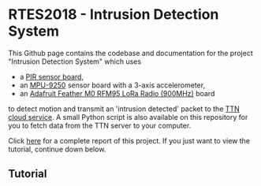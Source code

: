 # RTES2018 - Intrusion Detection System

This Github page contains the codebase and documentation for the project "Intrusion Detection System" which uses 
- a [PIR sensor board](http://wiki.seeedstudio.com/Grove-PIR_Motion_Sensor/), 
- an [MPU-9250](http://wiki.seeedstudio.com/Grove-IMU_10DOF/) sensor board with a 3-axis accelerometer, 
- an [Adafruit Feather M0 RFM95 LoRa Radio (900MHz)](https://www.adafruit.com/product/3178) board 

to detect motion and transmit an 'intrusion detected' packet to the [TTN cloud service](http://console.thethingsnetwork.org/). 
A small Python script is also available on this repository for you to fetch data from the TTN server to your computer.

Click [here](https://github.com/v2h/RTES2018/blob/master/Documentation/IntrusionDetectionSystem.md) for a complete report of this project. If you just want to view the tutorial, continue down below.

## Tutorial

